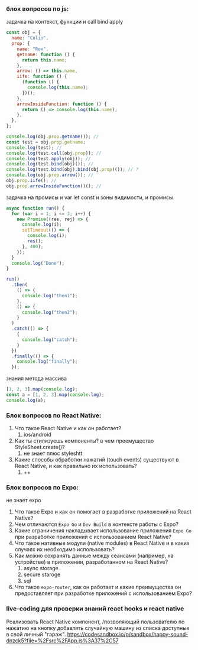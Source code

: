 
### блок вопросов по js:
задачка на контекст, функции и call bind apply
```js
const obj = {
  name: "Colin",
  prop: {
    name: "Rox",
    getname: function () {
      return this.name;
    },
    arrow: () => this.name,
    iife: function () {
      (function () {
        console.log(this.name);
      })();
    },
    arrowInsideFunction: function () {
      return () => console.log(this.name);
    },
  },
};

console.log(obj.prop.getname()); //
const test = obj.prop.getname;
console.log(test); //
console.log(test.call(obj.prop)); //
console.log(test.apply(obj)); //
console.log(test.bind(obj)()); //
console.log(test.bind(obj).bind(obj.prop)()); // ?
console.log(obj.prop.arrow()); //
obj.prop.iife(); //
obj.prop.arrowInsideFunction()(); //
```

задачка на промисы и var let const и зоны видимости, и промисы
```js
async function run() {
  for (var i = 1; i <= 3; i++) {
    new Promise((res, rej) => {
      console.log(i);
      setTimeout(() => {
        console.log(i);
        res();
      }, 400);
    });
  }
  console.log("Done");
}

run()
  .then(
    () => {
      console.log("then1");
    },
    () => {
      console.log("then2");
    }
  )
  .catch(() => {
    {
      console.log("catch");
    }
  })
  .finally(() => {
    console.log("finally");
  });
```

знания метода массива
```js
[1, 2, 3].map(console.log);
const a = [1, 2, 3].map(console.log);
console.log(a);
```

### Блок вопросов по React Native:
1. Что такое React Native и как он работает?
	1. ios/android
2. Как ты стилизуешь компоненты? в чем преемущество StyleSheet.create()?
	1. не знает плюс styleshtt
3. Какие способы обработки нажатий (touch events) существуют в React Native, и как правильно их использовать?
	1. ++
### Блок вопросов по Expo: 
не знает expo
1. Что такое Expo и как он помогает в разработке приложений на React Native?
2. Чем отличаются `Expo Go` и `Dev Build` в контексте работы с Expo?
3. Какие ограничения накладывает использование приложения `Expo Go` при разработке приложений с использованием React Native?
4. Что такое нативные модули (native modules) в React Native и в каких случаях их необходимо использовать?
5. Как можно сохранять данные между сеансами (например, на устройстве) в приложении, разработанном на React Native?
	1. async storage
	2. secure staroge
	3. sql
6. Что такое `expo-router`, как он работает и какие преимущества он предоставляет при разработке приложений с использованием Expo?

### live-coding для проверки знаний react hooks и react native

Реализовать React Native компонент, /позволяющий пользователю по нажатию на кнопку добавлять случайную машину из списка доступных в свой личный "гараж".
https://codesandbox.io/p/sandbox/happy-sound-dnzck5?file=%2Fsrc%2FApp.js%3A37%2C57